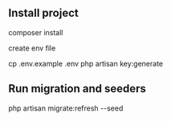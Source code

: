 ## Install project

composer install

create env file

cp .env.example .env
php artisan key:generate

## Run migration and seeders

php artisan migrate:refresh --seed
